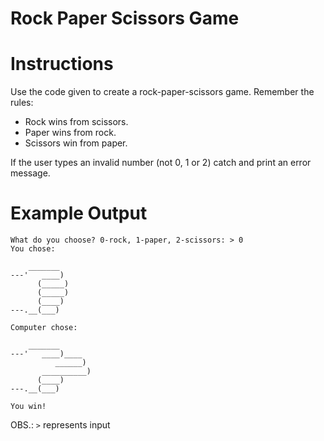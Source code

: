 # Rock Paper Scissors Game

# Instructions
Use the code given to create a rock-paper-scissors game.
Remember the rules:
- Rock wins from scissors.
- Paper wins from rock.
- Scissors win from paper.      

If the user types an invalid number (not 0, 1 or 2) catch and print an error message.

# Example Output

```
What do you choose? 0-rock, 1-paper, 2-scissors: > 0
You chose:

    _______
---'   ____)
      (_____)
      (_____)
      (____)
---.__(___)

Computer chose:

    _______
---'   ____)____
          ______)
       __________)
      (____)
---.__(___)

You win!
```
OBS.: `>` represents input
